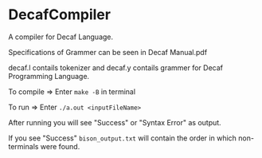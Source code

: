 # DecafCompiler
A compiler for Decaf Language.

Specifications of Grammer can be seen in Decaf Manual.pdf

decaf.l contails tokenizer and decaf.y contails grammer for Decaf Programming Language.

To compile => Enter `make -B` in terminal

To run => Enter `./a.out <inputFileName>`

After running you will see "Success" or "Syntax Error" as output.

If you see "Success" `bison_output.txt` will contain the order in which non-terminals were found.
